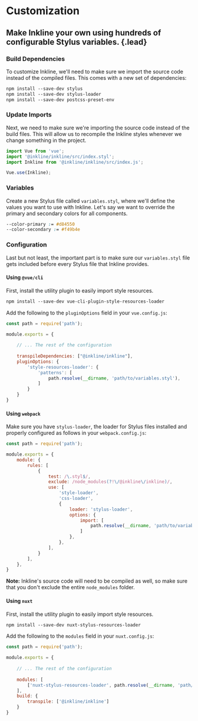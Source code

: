# Customization
## Make Inkline your own using hundreds of configurable Stylus variables. {.lead}

### Build Dependencies

To customize Inkline, we'll need to make sure we import the source code instead of the compiled files. This comes with a new set of dependencies:

~~~html
npm install --save-dev stylus
npm install --save-dev stylus-loader
npm install --save-dev postcss-preset-env
~~~

### Update Imports

Next, we need to make sure we're importing the source code instead of the build files. This will allow us to recompile the Inkline styles whenever we change something in the project.

~~~js
import Vue from 'vue';
import '@inkline/inkline/src/index.styl';
import Inkline from '@inkline/inkline/src/index.js';

Vue.use(Inkline);
~~~

### Variables

Create a new Stylus file called `variables.styl`, where we'll define the values you want to use with Inkline. Let's say we want to override the primary and secondary colors for all components.

~~~css 
--color-primary := #d84550
--color-secondary := #f49b4e
~~~

### Configuration

Last but not least, the important part is to make sure our `variables.styl` file gets included before every Stylus file that Inkline provides.

#### Using `@vue/cli`

First, install the utility plugin to easily import style resources. 

~~~html
npm install --save-dev vue-cli-plugin-style-resources-loader
~~~

Add the following to the `pluginOptions` field in your `vue.config.js`:

~~~js
const path = require('path');

module.exports = {
  
    // ... The rest of the configuration 
  
    transpileDependencies: ["@inkline/inkline"],
    pluginOptions: {
        'style-resources-loader': {
            'patterns': [
                path.resolve(__dirname, 'path/to/variables.styl'),
            ]
        }
    }
}
~~~

#### Using `webpack`

Make sure you have `stylus-loader`, the loader for Stylus files installed and properly configured as follows in your `webpack.config.js`:

~~~js
const path = require('path');

module.exports = {
    module: {
        rules: [
            {
                test: /\.styl$/,
                exclude: /node_modules(?!\/@inkline\/inkline)/,
                use: [
                    'style-loader',
                    'css-loader',
                    {
                        loader: 'stylus-loader',
                        options: {
                            import: [
                                path.resolve(__dirname, 'path/to/variables.styl')
                            ]
                        },
                    },
                ],
            }
        ],
    },
}
~~~

**Note:** Inkline's source code will need to be compiled as well, so make sure that you don't exclude the entire `node_modules` folder.


#### Using `nuxt`

First, install the utility plugin to easily import style resources. 

~~~html
npm install --save-dev nuxt-stylus-resources-loader
~~~

Add the following to the `modules` field in your `nuxt.config.js`:

~~~js
const path = require('path');

module.exports = {
  
    // ... The rest of the configuration 
  
    modules: [
        ['nuxt-stylus-resources-loader', path.resolve(__dirname, 'path/to/variables.styl')]
    ],
    build: {
        transpile: ['@inkline/inkline']
    }
}
~~~
